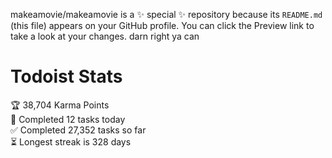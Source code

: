 makeamovie/makeamovie is a ✨ special ✨ repository because its `README.md` (this file) appears on your GitHub profile.
You can click the Preview link to take a look at your changes. darn right ya can

# Todoist Stats

<!-- TODO-IST:START -->
🏆  38,704 Karma Points           
🌸  Completed 12 tasks today           
✅  Completed 27,352 tasks so far           
⏳  Longest streak is 328 days
<!-- TODO-IST:END -->